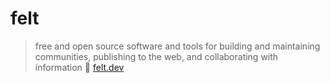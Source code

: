 # felt

> free and open source software and tools for building and maintaining communities,
> publishing to the web, and collaborating with information 💚
> [felt.dev](https://www.felt.dev/)
